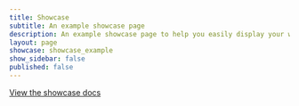 ```yaml
---
title: Showcase
subtitle: An example showcase page
description: An example showcase page to help you easily display your work
layout: page
showcase: showcase_example
show_sidebar: false
published: false
---
```


[View the showcase docs](/bulma-clean-theme/docs/page-components/showcases/)
